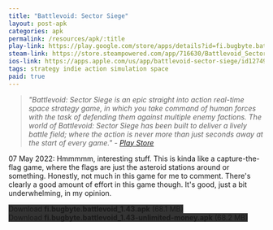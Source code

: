 ```yaml
---
title: "Battlevoid: Sector Siege"
layout: post-apk
categories: apk
permalink: /resources/apk/:title
play-link: https://play.google.com/store/apps/details?id=fi.bugbyte.battlevoid
steam-link: https://store.steampowered.com/app/716630/Battlevoid_Sector_Siege/
ios-link: https://apps.apple.com/us/app/battlevoid-sector-siege/id1274947855
tags: strategy indie action simulation space
paid: true
---
```


> _"Battlevoid: Sector Siege is an epic straight into action real-time space strategy game, in which you take command of human forces with the task of defending them against multiple enemy factions. The world of Battlevoid: Sector Siege has been built to deliver a lively battle field; where the action is never more than just seconds away at the start of every game." - <a href="https://play.google.com/store/apps/details?id=fi.bugbyte.battlevoid" target="_blank">Play Store</a>_

<span class="timestamp">07 May 2022:</span> Hmmmmm, interesting stuff. This is kinda like a capture-the-flag game, where the flags are just the asteroid stations around or something. Honestly, not much in this game for me to comment. There's clearly a good amount of effort in this game though. It's good, just a bit underwhelming, in my opinion.

<div class="text-center">
    <a class="btn btn-dark btn-block w-100" onclick='apk("fi.bugbyte.battlevoid_1.43.apk")' style="text-decoration: none; background-color: #333;"> Download <b>fi.bugbyte.battlevoid_1.43.apk</b> (68.1 MB)</a><br>
    <a class="btn btn-dark btn-block w-100" onclick='apk("fi.bugbyte.battlevoid_1.43-unlimited-money.apk")' style="text-decoration: none; background-color: #333;"> Download <b>fi.bugbyte.battlevoid_1.43-unlimited-money.apk</b> (68.2 MB)</a>
</div>
